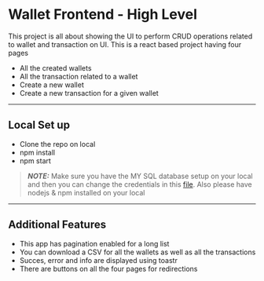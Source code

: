 # Wallet Frontend - High Level

This project is all about showing the UI to perform CRUD operations related to wallet and transaction on UI.
This is a react based project having four pages
* All the created wallets
* All the transaction related to a wallet
* Create a new wallet
* Create a new transaction for a given wallet

---

## Local Set up

* Clone the repo on local
* npm install
* npm start

> **_NOTE:_** Make sure you have the MY SQL database setup on your local and then you can change the credentials in this [file](/app/config/db.config.js).
> Also please have nodejs & npm installed on your local

---

## Additional Features

* This app has pagination enabled for a long list
* You can download a CSV for all the wallets as well as all the transactions
* Succes, error and info are displayed using toastr
* There are buttons on all the four pages for redirections
